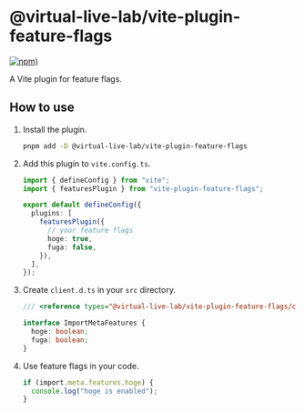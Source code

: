 # @virtual-live-lab/vite-plugin-feature-flags

[![npm)](https://img.shields.io/npm/v/@virtual-live-lab/vite-feature-flags-plugin)](https://www.npmjs.com/package/@virtual-live-lab/vite-feature-flags-plugin)

A Vite plugin for feature flags.

## How to use

1.  Install the plugin.

    ```bash
    pnpm add -D @virtual-live-lab/vite-plugin-feature-flags
    ```

2.  Add this plugin to `vite.config.ts`.

    ```ts
    import { defineConfig } from "vite";
    import { featuresPlugin } from "vite-plugin-feature-flags";

    export default defineConfig({
      plugins: [
        featuresPlugin({
          // your feature flags
          hoge: true,
          fuga: false,
        }),
      ],
    });
    ```

3.  Create `client.d.ts` in your `src` directory.

    ```ts
    /// <reference types="@virtual-live-lab/vite-plugin-feature-flags/client" />

    interface ImportMetaFeatures {
      hoge: boolean;
      fuga: boolean;
    }
    ```

4.  Use feature flags in your code.

    ```ts
    if (import.meta.features.hoge) {
      console.log("hoge is enabled");
    }
    ```
